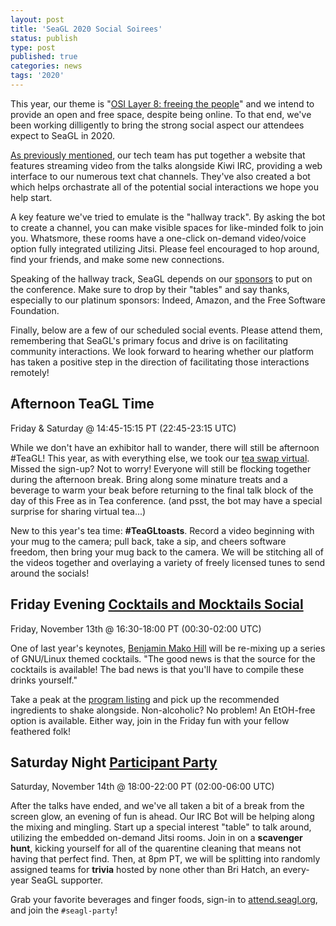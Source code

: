 ```yaml
---
layout: post
title: 'SeaGL 2020 Social Soirees'
status: publish
type: post
published: true
categories: news
tags: '2020'
---
```


This year, our theme is "[OSI Layer 8: freeing the people](https://seagl.org/news/2020/11/10/announcing-SeaGL-2020-theme.html)" and we intend to provide an open and free space, despite being online. To that end, we've been working dilligently to bring the strong social aspect our attendees expect to SeaGL in 2020.

[As previously mentioned](https://seagl.org/news/2020/11/09/seagl-tech-stack.html), our tech team has put together a website that features streaming video from the talks alongside Kiwi IRC, providing a web interface to our numerous text chat channels. They've also created a bot which helps orchastrate all of the potential social interactions we hope you help start.

A key feature we've tried to emulate is the "hallway track". By asking the bot to create a channel, you can make visible spaces for like-minded folk to join you. Whatsmore, these rooms have a one-click on-demand video/voice option fully integrated utilizing Jitsi. Please feel encouraged to hop around, find your friends, and make some new connections.

Speaking of the hallway track, SeaGL depends on our [sponsors](https://seagl.org/sponsors/2020.html) to put on the conference. Make sure to drop by their "tables" and say thanks, especially to our platinum sponsors: Indeed, Amazon, and the Free Software Foundation.

Finally, below are a few of our scheduled social events. Please attend them, remembering that SeaGL's primary focus and drive is on facilitating community interactions. We look forward to hearing whether our platform has taken a positive step in the direction of facilitating those interactions remotely!


## Afternoon TeaGL Time

Friday & Saturday @ 14:45-15:15 PT (22:45-23:15 UTC)

While we don't have an exhibitor hall to wander, there will still be afternoon #TeaGL! This year, as with everything else, we took our [tea swap virtual](https://seagl.org/news/2020/09/25/teagl-online.html). Missed the sign-up? Not to worry! Everyone will still be flocking together during the afternoon break. Bring along some minature treats and a beverage to warm your beak before returning to the final talk block of the day of this Free as in Tea conference. (and psst, the bot may have a special surprise for sharing virtual tea...)

New to this year's tea time: **#TeaGLtoasts**. Record a video beginning with your mug to the camera; pull back, take a sip, and cheers software freedom, then bring your mug back to the camera. We will be stitching all of the videos together and overlaying a variety of freely licensed tunes to send around the socials!


## Friday Evening [Cocktails and Mocktails Social](https://osem.seagl.org/conferences/seagl2020/program/proposals/811)

Friday, November 13th @ 16:30-18:00 PT (00:30-02:00 UTC)

One of last year's keynotes, [Benjamin Mako Hill](https://seagl.org/news/2019/09/30/keynote-benjamin-mako-hill.html) will be re-mixing up a series of GNU/Linux themed cocktails. "The good news is that the source for the cocktails is available! The bad news is that you'll have to compile these drinks yourself."

Take a peak at the [program listing](https://osem.seagl.org/conferences/seagl2020/program/proposals/811) and pick up the recommended ingredients to shake alongside. Non-alcoholic? No problem! An EtOH-free option is available. Either way, join in the Friday fun with your fellow feathered folk!


## Saturday Night [Participant Party](https://osem.seagl.org/conferences/seagl2020/program/proposals/812)

Saturday, November 14th @ 18:00-22:00 PT (02:00-06:00 UTC)

After the talks have ended, and we've all taken a bit of a break from the screen glow, an evening of fun is ahead. Our IRC Bot will be helping along the mixing and mingling. Start up a special interest "table" to talk around, utilizing the embedded on-demand Jitsi rooms. Join in on a **scavenger hunt**, kicking yourself for all of the quarentine cleaning that means not having that perfect find. Then, at 8pm PT, we will be splitting into randomly assigned teams for **trivia** hosted by none other than Bri Hatch, an every-year SeaGL supporter.

Grab your favorite beverages and finger foods, sign-in to [attend.seagl.org](https://attend.seagl.org), and join the `#seagl-party`!
